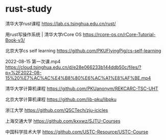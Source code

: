 # rust-study
清华大学rust课程
https://lab.cs.tsinghua.edu.cn/rust/

用rust写操作系统 | 清华大学rCore OS
https://rcore-os.cn/rCore-Tutorial-Book-v3/

北京大学cs self learning
https://github.com/PKUFlyingPig/cs-self-learning

2022-08-15 第一次课.mp4
https://cloud.tsinghua.edu.cn/d/e28e066233b144ddb50c/files/?p=%2F2022-08-15%20%E7%AC%AC%E4%B8%80%E6%AC%A1%E8%AF%BE.mp4

清华大学计算机课程
https://github.com/PKUanonym/REKCARC-TSC-UHT

北京大学计算机课程
https://github.com/lib-pku/libpku

浙江大学
https://github.com/QSCTech/zju-icicles

上海交通大学
https://github.com/kxxwz/SJTU-Courses

中国科学技术大学
https://github.com/USTC-Resource/USTC-Course



